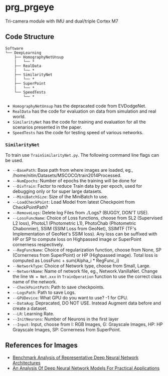 # prg_prgeye
Tri-camera module with IMU and dual/triple Cortex M7

## Code Structure

```
Software
└── DeepLearning 
    ├── HomographyNetUnsup
    |   └── *
    ├── RealData
    |   └── *
    ├── SimilarityNet
    |   └── *
    ├── SuperPoint
    |   └── *
    └── SpeedTests
        └── *
```

- `HomographyNetUnsup` has the depracated code from EVDodgeNet.
- `RealData` has the code for evaluation on data from simulation and real world.
- `SimilarityNet` has the code for training and evaluation for all the scenarios presented in the paper.
- `SpeedTests` has the code for testing speed of various networks.

### `SimilarityNet`
To train use `TrainSimilarityNet.py`. The following command line flags can be used.
- `--BasePath`: Base path from where images are loaded, eg., /home/nitin/Datasets/MSCOCO/train2014Processed.
- `--NumEpochs`: Number of epochs the training will be done for
- `--DivTrain`: Factor to reduce Train data by per epoch, used for debugging only or for super large datasets.
- `--MiniBatchSize`: Size of the MiniBatch to use.
- `--LoadCheckPoint`: Load Model from latest Checkpoint from CheckPointPath?
- `--RemoveLogs`: Delete log Files from ./Logs? (BUGGY, DON'T USE).
- `--LossFuncName`: Choice of Loss functions, choose from SL2 (Supervised L2 loss), PhotoL1 (Photometric L1), PhotoChab (Photometric Chabonnier), SSIM (SSIM Loss from GeoNet), SSIMTF (TF's Implementation of GeoNet's SSIM loss). Any loss can be suffixed with HP or SP to compute loss on Highpassed image or SuperPoint cornerness respectively.
- `--RegFuncName`: Choice of regularization function, choose from None, SP (Cornerness from SuperPoint) or HP (Highpassed image). Total loss is computed as LossFunc + sum(Alpha_i * RegFunc_i)
- `--NetworkType`: Choice of Network type, choose from Small, Large.
- `--NetworkName`: Name of network file, eg., Network.VanillaNet. Change the line `VN = Net.xxx` in  `TrainOperation` function to use the correct class name of the network.
- `--CheckPointPath`: Path to save checkpoints.
- `--LogsPath`: Path to save Logs.
- `--GPUDevice`: What GPU do you want to use? -1 for CPU.
- `--DataAug`: Depracated, DO NOT USE. Instead Augment data before and create a dataset.
- `--LR`: Learning Rate.
- `--InitNeurons`: Number of Neurons in the first layer
- `--Input`: Input, choose from I: RGB Images, G: Grayscale Images, HP: HP Grayscale Images, SP: Cornerness from SuperPoint.
    
## References for Images
- [Benchmark Analysis of Representative Deep Neural Network Architectures](https://arxiv.org/abs/1810.00736)
- [An Analysis Of Deep Neural Network Models For Practical Applications](https://arxiv.org/abs/1605.07678)

